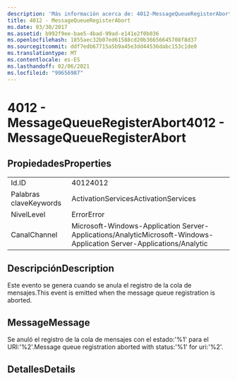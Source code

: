 ```yaml
---
description: 'Más información acerca de: 4012-MessageQueueRegisterAbort'
title: 4012 - MessageQueueRegisterAbort
ms.date: 03/30/2017
ms.assetid: b992f9ee-bae5-4bad-99ad-e141e2f0b036
ms.openlocfilehash: 1855aec32b07ed61588cd20b36656645708f8d37
ms.sourcegitcommit: ddf7edb67715a5b9a45e3dd44536dabc153c1de0
ms.translationtype: MT
ms.contentlocale: es-ES
ms.lasthandoff: 02/06/2021
ms.locfileid: "99656987"
---
```

# <a name="4012---messagequeueregisterabort"></a><span data-ttu-id="55034-103">4012 - MessageQueueRegisterAbort</span><span class="sxs-lookup"><span data-stu-id="55034-103">4012 - MessageQueueRegisterAbort</span></span>

## <a name="properties"></a><span data-ttu-id="55034-104">Propiedades</span><span class="sxs-lookup"><span data-stu-id="55034-104">Properties</span></span>  
  
|||  
|-|-|  
|<span data-ttu-id="55034-105">Id.</span><span class="sxs-lookup"><span data-stu-id="55034-105">ID</span></span>|<span data-ttu-id="55034-106">4012</span><span class="sxs-lookup"><span data-stu-id="55034-106">4012</span></span>|  
|<span data-ttu-id="55034-107">Palabras clave</span><span class="sxs-lookup"><span data-stu-id="55034-107">Keywords</span></span>|<span data-ttu-id="55034-108">ActivationServices</span><span class="sxs-lookup"><span data-stu-id="55034-108">ActivationServices</span></span>|  
|<span data-ttu-id="55034-109">Nivel</span><span class="sxs-lookup"><span data-stu-id="55034-109">Level</span></span>|<span data-ttu-id="55034-110">Error</span><span class="sxs-lookup"><span data-stu-id="55034-110">Error</span></span>|  
|<span data-ttu-id="55034-111">Canal</span><span class="sxs-lookup"><span data-stu-id="55034-111">Channel</span></span>|<span data-ttu-id="55034-112">Microsoft-Windows-Application Server-Applications/Analytic</span><span class="sxs-lookup"><span data-stu-id="55034-112">Microsoft-Windows-Application Server-Applications/Analytic</span></span>|  
  
## <a name="description"></a><span data-ttu-id="55034-113">Descripción</span><span class="sxs-lookup"><span data-stu-id="55034-113">Description</span></span>  

 <span data-ttu-id="55034-114">Este evento se genera cuando se anula el registro de la cola de mensajes.</span><span class="sxs-lookup"><span data-stu-id="55034-114">This event is emitted when the message queue registration is aborted.</span></span>  
  
## <a name="message"></a><span data-ttu-id="55034-115">Message</span><span class="sxs-lookup"><span data-stu-id="55034-115">Message</span></span>  

 <span data-ttu-id="55034-116">Se anuló el registro de la cola de mensajes con el estado:'%1' para el URI:'%2'.</span><span class="sxs-lookup"><span data-stu-id="55034-116">Message queue registration aborted with status:'%1' for uri:'%2'.</span></span>  
  
## <a name="details"></a><span data-ttu-id="55034-117">Detalles</span><span class="sxs-lookup"><span data-stu-id="55034-117">Details</span></span>
